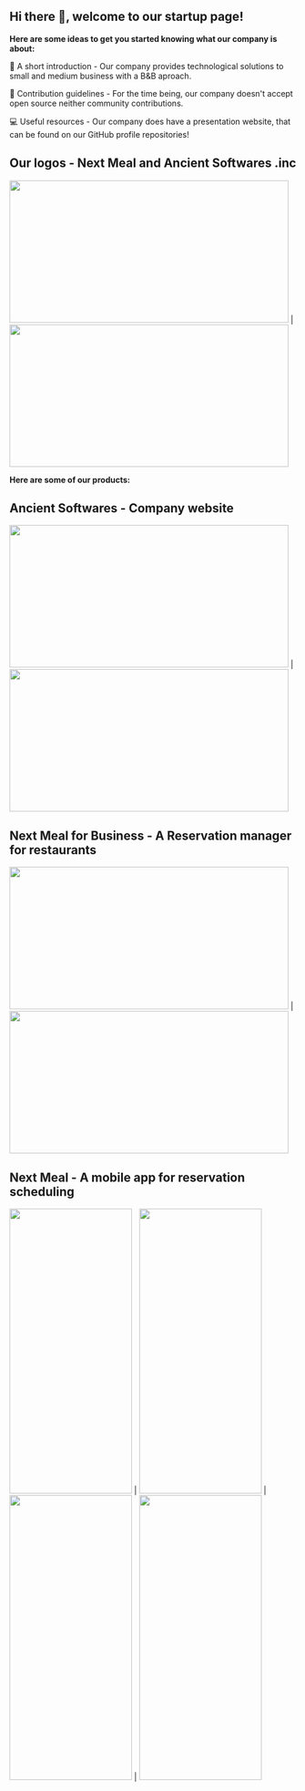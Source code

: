 ## Hi there 👋, welcome to our startup page!


**Here are some ideas to get you started knowing what our company is about:**

🙋 A short introduction - Our company provides technological solutions to small and medium business with a B&B aproach.

👩 Contribution guidelines - For the time being, our company doesn't accept open source neither community contributions.

💻 Useful resources - Our company does have a presentation website, that can be found on our GitHub profile repositories!

<!--
## Meeting our development team!

<img width=100 height=100 style="border-radius: '50%'" src="https://user-images.githubusercontent.com/84593887/201699233-d0ac794e-d501-41ba-88c6-97488d2337ad.png"> |
<img width=100 height=100 style="border-radius: 50%" src="https://user-images.githubusercontent.com/84593887/202878383-a20aeb85-807b-42ef-aea5-04f3f51df404.png"> |
<img width=100 height=100 style="border-radius: '50%'" src="https://user-images.githubusercontent.com/84593887/202878268-f616943c-e350-4471-bfdf-7e1a5814f33b.png"> |
<img width=100 height=100 style="border-radius: '50%'" src="https://user-images.githubusercontent.com/84593887/202878303-4747c7eb-8f4b-445f-8255-bdb05a2c48eb.png"> 
-->

## Our logos - Next Meal and Ancient Softwares .inc

<img width=490 height=250 src="https://user-images.githubusercontent.com/84593887/202878641-faedcb3e-a33e-4d97-a448-f68334658904.png"> |
<img width=490 height=250 src="https://user-images.githubusercontent.com/84593887/202878606-bacb640f-3908-4721-911e-7110cb31cf4c.jpg">


**Here are some of our products:**

## Ancient Softwares - Company website

<img width=490 height=250 src="https://user-images.githubusercontent.com/84593887/201698895-efdcdee3-80b4-4d12-ace8-d0a81eab887b.png"> |
<img width=490 height=250 src="https://user-images.githubusercontent.com/84593887/202878084-2a017d39-3cf7-4ede-8a81-f73192c8d2b2.png">

## Next Meal for Business - A Reservation manager for restaurants

<img width=490 height=250 src="https://user-images.githubusercontent.com/84593887/201699072-146b22f5-668b-449e-8cc2-b33e72e58526.png"> |
<img width=490 height=250 src="https://user-images.githubusercontent.com/84593887/202878056-5e241a29-8a1e-4965-bf44-2a2fdff33d7a.png">

## Next Meal - A mobile app for reservation scheduling

<img width=215 height=500 src="https://user-images.githubusercontent.com/84593887/201699233-d0ac794e-d501-41ba-88c6-97488d2337ad.png"> |
<img width=215 height=500 src="https://user-images.githubusercontent.com/84593887/202878383-a20aeb85-807b-42ef-aea5-04f3f51df404.png"> |
<img width=215 height=500 src="https://user-images.githubusercontent.com/84593887/202878268-f616943c-e350-4471-bfdf-7e1a5814f33b.png"> |
<img width=215 height=500 src="https://user-images.githubusercontent.com/84593887/202878303-4747c7eb-8f4b-445f-8255-bdb05a2c48eb.png"> 

<!--![Screenshot_20221104_202722](https://user-images.githubusercontent.com/84593887/202878303-4747c7eb-8f4b-445f-8255-bdb05a2c48eb.png)
![Screenshot_20221104_202807](https://user-images.githubusercontent.com/84593887/202878321-8ff28e39-0059-416f-b067-e6b8650494d7.png)
![Screenshot_20221104_202722](https://user-images.githubusercontent.com/84593887/202878369-c2e48fb4-0d19-4ba3-8265-0b8abe64541c.png)

![Screenshot_20221119_205503](https://user-images.githubusercontent.com/84593887/202878268-f616943c-e350-4471-bfdf-7e1a5814f33b.png)
![image](https://user-images.githubusercontent.com/84593887/201699233-d0ac794e-d501-41ba-88c6-97488d2337ad.png)
![image](https://user-images.githubusercontent.com/84593887/202878383-a20aeb85-807b-42ef-aea5-04f3f51df404.png)

 | ![image](https://user-images.githubusercontent.com/84593887/202878112-03d2c043-cc53-47a8-a88c-61ddb5d1badc.png)
 | ![image](https://user-images.githubusercontent.com/84593887/202878118-a2f2271d-34fe-440c-bd1a-889c6e63baa7.png)
 | ![image](https://user-images.githubusercontent.com/84593887/202878133-12a450a7-fabf-459f-a8c8-6d21a04293cd.png)
-->


